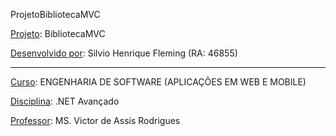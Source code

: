ProjetoBibliotecaMVC

<p><u>Projeto</u>: BibliotecaMVC</p>
<p><u>Desenvolvido por</u>: Silvio Henrique Fleming (RA: 46855)</p>
<hr />
<p><u>Curso</u>: ENGENHARIA DE SOFTWARE (APLICAÇÕES EM WEB E MOBILE)</p>
<p><u>Disciplina</u>: .NET Avançado</p>
<p><u>Professor</u>: MS. Victor de Assis Rodrigues</p>
